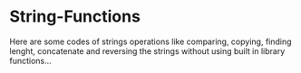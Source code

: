 # String-Functions
Here are some codes of strings operations like comparing, copying, finding lenght, concatenate and reversing the strings without using built in library functions...
